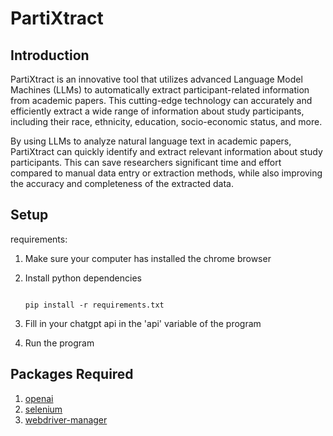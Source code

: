 # PartiXtract

## Introduction

PartiXtract is an innovative tool that utilizes advanced Language Model Machines (LLMs) to automatically extract participant-related information from academic papers. This cutting-edge technology can accurately and efficiently extract a wide range of information about study participants, including their race, ethnicity, education, socio-economic status, and more.

By using LLMs to analyze natural language text in academic papers, PartiXtract can quickly identify and extract relevant information about study participants. This can save researchers significant time and effort compared to manual data entry or extraction methods, while also improving the accuracy and completeness of the extracted data.

## Setup

requirements:

1. Make sure your computer has installed the chrome browser
2. Install python dependencies

    ```shell

    pip install -r requirements.txt

    ```

3. Fill in your chatgpt api in the 'api' variable of the program

4. Run the program

## Packages Required

1. [openai](https://github.com/openai/openai-python)  
2. [selenium](https://www.selenium.dev/)  
3. [webdriver-manager](https://github.com/SergeyPirogov/webdriver_manager)
